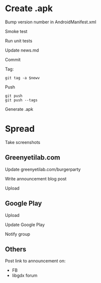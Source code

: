 # Create .apk

Bump version number in AndroidManifest.xml

Smoke test

Run unit tests

Update news.md

Commit

Tag:

    git tag -a $newv

Push

    git push
    git push --tags

Generate .apk

# Spread

Take screenshots

## Greenyetilab.com

Update greenyetilab.com/burgerparty

Write announcement blog post

Upload

## Google Play

Upload

Update Google Play

Notify group

## Others

Post link to announcement on:
- FB
- libgdx forum
